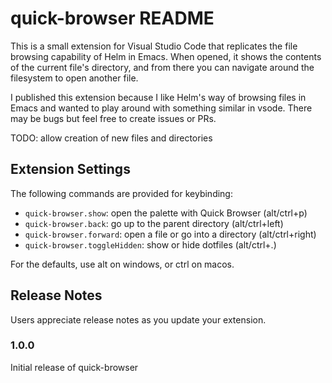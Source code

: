 # quick-browser README

This is a small extension for Visual Studio Code that replicates the file browsing capability of Helm in Emacs. When opened, it shows the contents of the current file's directory, and from there you can navigate around the filesystem to open another file.

I published this extension because I like Helm's way of browsing files in Emacs and wanted to play around with something similar in vsode. There may be bugs but feel free to create issues or PRs.

TODO: allow creation of new files and directories

## Extension Settings

The following commands are provided for keybinding:

* `quick-browser.show`: open the palette with Quick Browser (alt/ctrl+p)
* `quick-browser.back`: go up to the parent directory (alt/ctrl+left)
* `quick-browser.forward`: open a file or go into a directory (alt/ctrl+right)
* `quick-browser.toggleHidden`: show or hide dotfiles (alt/ctrl+.)

For the defaults, use alt on windows, or ctrl on macos.

## Release Notes

Users appreciate release notes as you update your extension.

### 1.0.0

Initial release of quick-browser